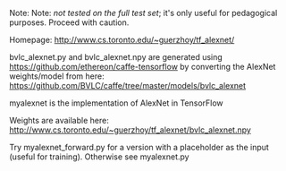 Note: Note: *not tested on the full test set*; it's only useful for pedagogical purposes. Proceed with caution.

Homepage:
http://www.cs.toronto.edu/~guerzhoy/tf_alexnet/

bvlc_alexnet.py and bvlc_alexnet.npy are generated using https://github.com/ethereon/caffe-tensorflow by converting the AlexNet weights/model from here:
https://github.com/BVLC/caffe/tree/master/models/bvlc_alexnet


myalexnet is the implementation of AlexNet in TensorFlow

Weights are available here:
http://www.cs.toronto.edu/~guerzhoy/tf_alexnet/bvlc_alexnet.npy

Try myalexnet_forward.py for a version with a placeholder as the input (useful for training). Otherwise see myalexnet.py
